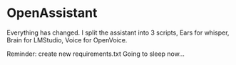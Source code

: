 # OpenAssistant

Everything has changed. I split the assistant into 3 scripts, Ears for whisper, Brain for LMStudio, Voice for OpenVoice.

Reminder: create new requirements.txt
Going to sleep now...

